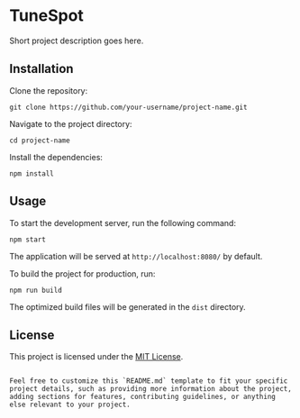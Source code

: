 # TuneSpot

Short project description goes here.

## Installation

Clone the repository:

```shell
git clone https://github.com/your-username/project-name.git
```

Navigate to the project directory:

```shell
cd project-name
```

Install the dependencies:

```shell
npm install
```

## Usage

To start the development server, run the following command:

```shell
npm start
```

The application will be served at `http://localhost:8080/` by default.

To build the project for production, run:

```shell
npm run build
```

The optimized build files will be generated in the `dist` directory.

## License

This project is licensed under the [MIT License](LICENSE).
```

Feel free to customize this `README.md` template to fit your specific project details, such as providing more information about the project, adding sections for features, contributing guidelines, or anything else relevant to your project.

